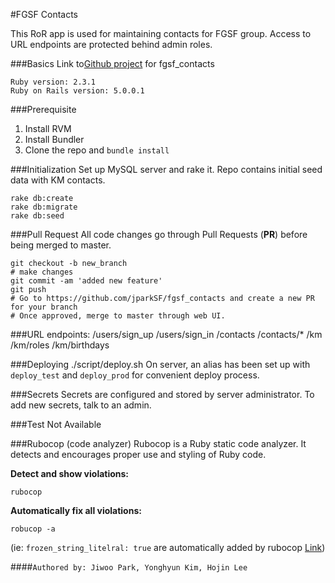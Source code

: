 #FGSF Contacts

This RoR app is used for maintaining contacts for FGSF group. 
Access to URL endpoints are protected behind admin roles.

###Basics
Link to[Github project](https://github.com/jparkSF/fgsf_contacts) for fgsf_contacts

    Ruby version: 2.3.1
    Ruby on Rails version: 5.0.0.1

###Prerequisite
1) Install RVM
2) Install Bundler
3) Clone the repo and `bundle install`

###Initialization
Set up MySQL server and rake it. Repo contains initial seed data with KM contacts.

    rake db:create
    rake db:migrate
    rake db:seed

###Pull Request
All code changes go through Pull Requests (**PR**) before being merged to master.

    git checkout -b new_branch
    # make changes
    git commit -am 'added new feature'
    git push
    # Go to https://github.com/jparkSF/fgsf_contacts and create a new PR for your branch
    # Once approved, merge to master through web UI.

###URL endpoints:
    /users/sign_up
    /users/sign_in
    /contacts
    /contacts/*
    /km
    /km/roles
    /km/birthdays

###Deploying
    ./script/deploy.sh
On server, an alias has been set up with `deploy_test` and `deploy_prod` for convenient deploy process.

###Secrets
Secrets are configured and stored by server administrator. To add new secrets, talk to an admin.

###Test
Not Available

###Rubocop (code analyzer)
Rubocop is a Ruby static code analyzer. It detects and encourages proper use and styling of Ruby code.

**Detect and show violations:**
```
rubocop
```
**Automatically fix all violations:**
```
robucop -a
```
(ie: `frozen_string_litelral: true` are automatically added by rubocop [Link](https://blog.lucascaton.com.br/2016/01/19/what-is-frozen_string_literal-in-ruby/))

####`Authored by: Jiwoo Park, Yonghyun Kim, Hojin Lee`
